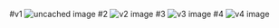 #v1
![uncached image](http://www.plantuml.com/plantuml/proxy?cache=no&src=https://raw.githubusercontent.com/MinElmir/MVP/refs/heads/master/test_delet.puml)
#2
![v2 image](http://www.plantuml.com/plantuml/proxy?cache=no&src=https://raw.githubusercontent.com/MinElmir/MVP/refs/heads/master/test_delet.puml&fmt=svg)
#3
![v3 image](http://www.plantuml.com/plantuml/proxy?cache=no&src=https://raw.githubusercontent.com/MinElmir/MVP/refs/heads/master/test_delet.puml&fmt=png)
#4
![v4 image](http://www.plantuml.com/plantuml/proxy?cache=no&src=https://raw.githubusercontent.com/MinElmir/MVP/refs/heads/master/test_delet.puml&fmt=txt)
